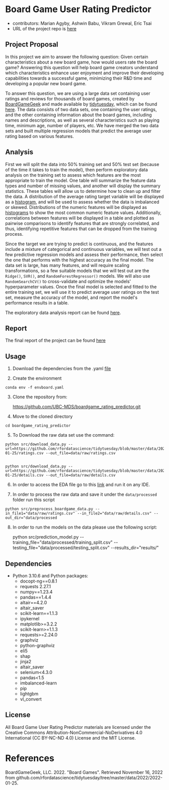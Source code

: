 # Board Game User Rating Predictor

- contributors: Marian Agyby, Ashwin Babu, Vikram Grewal, Eric Tsai
- URL of the project repo is [here](https://github.com/UBC-MDS/boardgame_rating_predictor)

## Project Proposal

In this project we aim to answer the following question: Given certain characteristics about a new board game, how would users rate the board game? Answering this question will help board game creators understand which characteristics enhance user enjoyment and improve their developing capabilities towards a successful game, minimizing their R&D time and developing a popular new board game.

To answer this question, we are using a large data set containing user ratings and reviews for thousands of board games, created by [BoardGameGeek](https://boardgamegeek.com/) and made available by [tidytuesday](https://github.com/rfordatascience/tidytuesday), which can be found [here](https://github.com/rfordatascience/tidytuesday/tree/master/data/2022/2022-01-25). The data consists of two data sets, one containing the user ratings, and the other containing information about the board games, including names and descriptions, as well as several characteristics such as playing time, minimum age, number of  players, etc. We have merged the two data sets and built multiple regression models that predict the average user rating based on various features.

## Analysis

First we will split the data into 50% training set and 50% test set (because of the time it takes to train the model), then perform exploratory data analysis on the training set to assess which features are the most appropriate to train the model. One table will summarize the feature data types and number of missing values, and another will display the summary statistics. These tables will allow us to determine how to clean up and filter the data. A distribution of the average rating target variable will be displayed as a [histogram](https://github.com/UBC-MDS/boardgame_rating_predictor/blob/main/results/rating_distribution.png), and will be used to assess whether the data is imbalanced or skewed. Distributions of the numeric features will be displayed as [histograms](https://github.com/UBC-MDS/boardgame_rating_predictor/blob/main/results/numeric_feature_distribution.png) to show the most common numeric feature values. Additionally, correlations between features will be displayed in a table and plotted as pairwise comparisons to identify features that are strongly correlated, and thus, identifying repetitive features that can be dropped from the training process.

Since the target we are trying to predict is continuous, and the features include a mixture of categorical and continuous variables, we will test out a few predictive regression models and assess their performance, then select the one that performs with the highest accuracy as the final model. The data set is large, has many features, and will require scaling transformations, so a few suitable models that we will test out are the `Ridge()`, `SVR()`, and `RandomForestRegressor()` models. We will also use `RandomSearchCV()` to cross-validate and optimize the models' hyperparameter values. Once the final model is selected and fitted to the entire training set, we will use it to predict average user ratings on the test set, measure the accuracy of the model, and report the model's performance results in a table.

The exploratory data analysis report can be found [here](https://github.com/UBC-MDS/DSCI_522_group_10_2022/blob/main/src/boardgame_rating_eda.ipynb).


## Report

The final report of the project can be found [here]()

## Usage
  1. Download the dependencies from the .yaml [file]()
  
  2. Create the environment
  
  
    conda env -f envboard.yaml
  
  3. Clone the repository from:
  
  
      https://github.com/UBC-MDS/boardgame_rating_predictor.git
  
  4. Move to the cloned directory
  
  
    cd boardgame_rating_predictor
  

  5. To Download the raw data set use the command:
  

    python src/download_data.py --url=https://github.com/rfordatascience/tidytuesday/blob/master/data/2022/2022-01-25/ratings.csv --out_file=data/raw/ratings.csv


    python src/download_data.py --url=https://github.com/rfordatascience/tidytuesday/blob/master/data/2022/2022-01-25/details.csv --out_file=data/raw/details.csv

  6. In order to access the EDA file go to this [link](https://github.com/UBC-MDS/boardgame_rating_predictor/blob/main/src/boardgame_rating_eda.ipynb) and run it on any IDE.
  
  7. In order to process the raw data and save it under the `data/processed` folder run this script
  
  
    python src/preprocess_boardgame_data.py --in_file1="data/raw/ratings.csv" --in_file2="data/raw/details.csv" --out_dir="data/processed
    
 8. In order to run the models on the data please use the following script:
 
 
    python src/prediction_model.py --training_file="data/processed/training_split.csv" --testing_file="data/processed/testing_split.csv" --results_dir="results/"

## Dependencies

- Python 3.10.6 and Python packages:
    - docopt-ng==0.8.1
    - requests 2.27.1
    - numpy==1.23.4
    - pandas==1.4.4
    - altair==4.2.0
    - altair_saver
    - scikit-learn==1.1.3
    - ipykernel
    - matplotlib>=3.2.2
    - scikit-learn>=1.1.3
    - requests>=2.24.0
    - graphviz
    - python-graphviz
    - eli5
    - shap
    - jinja2
    - altair_saver
    - selenium<4.3.0
    - pandas<1.5
    - imbalanced-learn
    - pip
    - lightgbm
    - vl_convert

## License

All Board Game User Rating Predictor materials are licensed under the Creative Commons Attribution-NonCommercial-NoDerivatives 4.0 International (CC BY-NC-ND 4.0) License and the MIT License.

# References

BoardGameGeek, LLC. 2022. "Board Games". Retrieved November 16, 2022 from github.com/rfordatascience/tidytuesday/tree/master/data/2022/2022-01-25.
